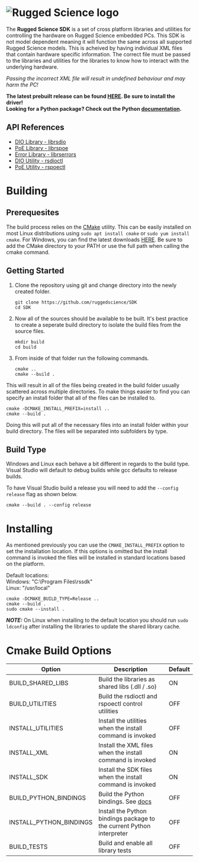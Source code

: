 # ![Rugged Science logo](https://www.ruggedscience.com/sites/default/files/RuggedScienceLogo.png)

The **Rugged Science SDK** is a set of cross platform libraries and utilities for controlling the hardware on Rugged Science embedded PCs. This SDK is not model dependent meaning it will function the same across all supported Rugged Science models. This is acheived by having individual XML files that contain hardware specific information. The correct file must be passed to the libraries and utilities for the libraries to know how to interact with the underlying hardware. 

*Passing the incorrect XML file will result in undefined behaviour and may harm the PC!*

**The latest prebuilt release can be found [HERE](https://github.com/ruggedscience/SDK/releases/latest). Be sure to install the driver!**  
**Looking for a Python package? Check out the Python [documentation](/extras/python/README.md).**

## API References
* [DIO Library - librsdio](./librsdio.md)
* [PoE Library - librspoe](./librspoe.md)
* [Error Library - librserrors](./errors.md)
* [DIO Utility - rsdioctl](./rsdioctl.md)
* [PoE Utility - rspoectl](./rspoectl.md)

# Building

## Prerequesites
The build process relies on the [CMake](https://cmake.org/) utility. This can be easily installed on most Linux distributions using `sudo apt install cmake` or `sudo yum install cmake`. For Windows, you can find the latest downloads [HERE](https://cmake.org/download/). Be sure to add the CMake directory to your PATH or use the full path when calling the cmake command. 

## Getting Started


1) Clone the repository using git and change directory into the newly created folder.
    ```console
    git clone https://github.com/ruggedscience/SDK
    cd SDK
    ```

2) Now all of the sources should be available to be built. It's best practice to create a seperate build directory to isolate the build files from the source files.
    ```console
    mkdir build
    cd build
    ```

3) From inside of that folder run the following commands.
    ```console
    cmake ..
    cmake --build .
    ```

This will result in all of the files being created in the build folder usually scattered across multiple directories. To make things easier to find you can specify an install folder that all of the files can be installed to.

```console
cmake -DCMAKE_INSTALL_PREFIX=install ..
cmake --build .
```

Doing this will put all of the necessary files into an install folder within your build directory. The files will be separated into subfolders by type.


## Build Type
Windows and Linux each behave a bit different in regards to the build type. Visual Studio will default to debug builds while gcc defaults to release builds.

To have Visual Studio build a release you will need to add the `--config release` flag as shown below.

```console
cmake --build . --config release
```

# Installing
As mentioned previously you can use the `CMAKE_INSTALL_PREFIX` option to set the installation location. If this options is omitted but the install command is invoked the files will be installed in standard locations based on the platform. 

Default locations:  
Windows: "C:\Program Files\rssdk\"  
Linux: "/usr/local"

```console
cmake -DCMAKE_BUILD_TYPE=Release ..
cmake --build .
sudo cmake --install .
```

***NOTE:*** On Linux when installing to the default location you should run `sudo ldconfig` after installing the libraries to update the shared library cache.

# Cmake Build Options
| Option                    | Description                                                           |Default|
|---------------------------|-----------------------------------------------------------------------|-------|
| BUILD_SHARED_LIBS         | Build the libraries as shared libs (.dll / .so)                       | ON    |
| BUILD_UTILITIES           | Build the rsdioctl and rspoectl control utilities                     | OFF   |
| INSTALL_UTILITIES         | Install the utilities when the install command is invoked             | OFF   |
| INSTALL_XML               | Install the XML files when the install command is invoked             | ON    |
| INSTALL_SDK               | Install the SDK files when the install command is invoked             | ON    |
| BUILD_PYTHON_BINDINGS     | Build the Python bindings. See [docs](./extras/python/README.md)      | OFF   |
| INSTALL_PYTHON_BINDINGS   | Install the Python bindings package to the current Python interpreter | OFF   |
| BUILD_TESTS               | Build and enable all library tests                                    | OFF   |